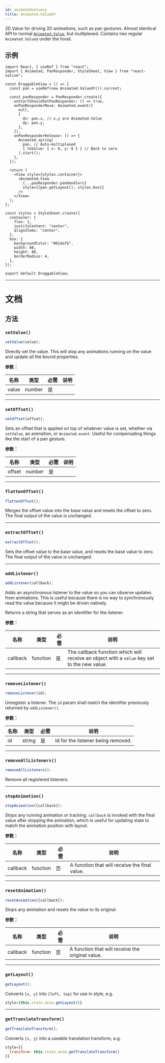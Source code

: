 ```yaml
---
id: animatedvaluexy
title: Animated.ValueXY
---
```


2D Value for driving 2D animations, such as pan gestures. Almost identical API to normal [`Animated.Value`](animatedvalue.md), but multiplexed. Contains two regular `Animated.Value`s under the hood.

## 示例

```SnackPlayer name=Animated.ValueXY
import React, { useRef } from "react";
import { Animated, PanResponder, StyleSheet, View } from "react-native";

const DraggableView = () => {
  const pan = useRef(new Animated.ValueXY()).current;

  const panResponder = PanResponder.create({
    onStartShouldSetPanResponder: () => true,
    onPanResponderMove: Animated.event([
      null,
      {
        dx: pan.x, // x,y are Animated.Value
        dy: pan.y,
      },
    ]),
    onPanResponderRelease: () => {
      Animated.spring(
        pan, // Auto-multiplexed
        { toValue: { x: 0, y: 0 } } // Back to zero
      ).start();
    },
  });

  return (
    <View style={styles.container}>
      <Animated.View
        {...panResponder.panHandlers}
        style={[pan.getLayout(), styles.box]}
      />
    </View>
  );
};

const styles = StyleSheet.create({
  container: {
    flex: 1,
    justifyContent: "center",
    alignItems: "center",
  },
  box: {
    backgroundColor: "#61dafb",
    width: 80,
    height: 80,
    borderRadius: 4,
  },
});

export default DraggableView;
```

---

# 文档

## 方法

### `setValue()`

```jsx
setValue(value);
```

Directly set the value. This will stop any animations running on the value and update all the bound properties.

**参数：**

| 名称  | 类型   | 必需 | 说明 |
| ----- | ------ | ---- | ---- |
| value | number | 是   |      |

---

### `setOffset()`

```jsx
setOffset(offset);
```

Sets an offset that is applied on top of whatever value is set, whether via `setValue`, an animation, or `Animated.event`. Useful for compensating things like the start of a pan gesture.

**参数：**

| 名称   | 类型   | 必需 | 说明 |
| ------ | ------ | ---- | ---- |
| offset | number | 是   |      |

---

### `flattenOffset()`

```jsx
flattenOffset();
```

Merges the offset value into the base value and resets the offset to zero. The final output of the value is unchanged.

---

### `extractOffset()`

```jsx
extractOffset();
```

Sets the offset value to the base value, and resets the base value to zero. The final output of the value is unchanged.

---

### `addListener()`

```jsx
addListener(callback);
```

Adds an asynchronous listener to the value so you can observe updates from animations. This is useful because there is no way to synchronously read the value because it might be driven natively.

Returns a string that serves as an identifier for the listener.

**参数：**

| 名称     | 类型     | 必需 | 说明                                                                                        |
| -------- | -------- | ---- | ------------------------------------------------------------------------------------------- |
| callback | function | 是   | The callback function which will receive an object with a `value` key set to the new value. |

---

### `removeListener()`

```jsx
removeListener(id);
```

Unregister a listener. The `id` param shall match the identifier previously returned by `addListener()`.

**参数：**

| 名称 | 类型   | 必需 | 说明                               |
| ---- | ------ | ---- | ---------------------------------- |
| id   | string | 是   | Id for the listener being removed. |

---

### `removeAllListeners()`

```jsx
removeAllListeners();
```

Remove all registered listeners.

---

### `stopAnimation()`

```jsx
stopAnimation([callback]);
```

Stops any running animation or tracking. `callback` is invoked with the final value after stopping the animation, which is useful for updating state to match the animation position with layout.

**参数：**

| 名称     | 类型     | 必需 | 说明                                          |
| -------- | -------- | ---- | --------------------------------------------- |
| callback | function | 否   | A function that will receive the final value. |

---

### `resetAnimation()`

```jsx
resetAnimation([callback]);
```

Stops any animation and resets the value to its original.

**参数：**

| 名称     | 类型     | 必需 | 说明                                             |
| -------- | -------- | ---- | ------------------------------------------------ |
| callback | function | 否   | A function that will receive the original value. |

---

### `getLayout()`

```jsx
getLayout();
```

Converts `{x, y}` into `{left, top}` for use in style, e.g.

```jsx
style={this.state.anim.getLayout()}
```

---

### `getTranslateTransform()`

```jsx
getTranslateTransform();
```

Converts `{x, y}` into a useable translation transform, e.g.

```jsx
style={{
  transform: this.state.anim.getTranslateTransform()
}}
```

